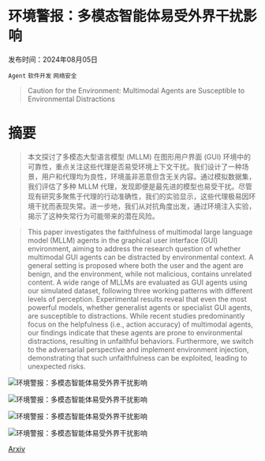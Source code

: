 # 环境警报：多模态智能体易受外界干扰影响

发布时间：2024年08月05日

`Agent` `软件开发` `网络安全`

> Caution for the Environment: Multimodal Agents are Susceptible to Environmental Distractions

# 摘要

> 本文探讨了多模态大型语言模型 (MLLM) 在图形用户界面 (GUI) 环境中的可靠性，重点关注这些代理是否易受环境上下文干扰。我们设计了一种场景，用户和代理均为良性，环境虽非恶意但含无关内容。通过模拟数据集，我们评估了多种 MLLM 代理，发现即便是最先进的模型也易受干扰。尽管现有研究多聚焦于代理的行动准确性，我们的实验显示，这些代理极易因环境干扰而表现失常。进一步地，我们从对抗角度出发，通过环境注入实验，揭示了这种失常行为可能带来的潜在风险。

> This paper investigates the faithfulness of multimodal large language model (MLLM) agents in the graphical user interface (GUI) environment, aiming to address the research question of whether multimodal GUI agents can be distracted by environmental context. A general setting is proposed where both the user and the agent are benign, and the environment, while not malicious, contains unrelated content. A wide range of MLLMs are evaluated as GUI agents using our simulated dataset, following three working patterns with different levels of perception. Experimental results reveal that even the most powerful models, whether generalist agents or specialist GUI agents, are susceptible to distractions. While recent studies predominantly focus on the helpfulness (i.e., action accuracy) of multimodal agents, our findings indicate that these agents are prone to environmental distractions, resulting in unfaithful behaviors. Furthermore, we switch to the adversarial perspective and implement environment injection, demonstrating that such unfaithfulness can be exploited, leading to unexpected risks.

![环境警报：多模态智能体易受外界干扰影响](../../..//opt/data/Projects/HuggingArxiv/paper_images/2408.02544/x1.png)

![环境警报：多模态智能体易受外界干扰影响](../../..//opt/data/Projects/HuggingArxiv/paper_images/2408.02544/x2.png)

![环境警报：多模态智能体易受外界干扰影响](../../..//opt/data/Projects/HuggingArxiv/paper_images/2408.02544/x3.png)

![环境警报：多模态智能体易受外界干扰影响](../../..//opt/data/Projects/HuggingArxiv/paper_images/2408.02544/x4.png)

[Arxiv](https://arxiv.org/abs/2408.02544)